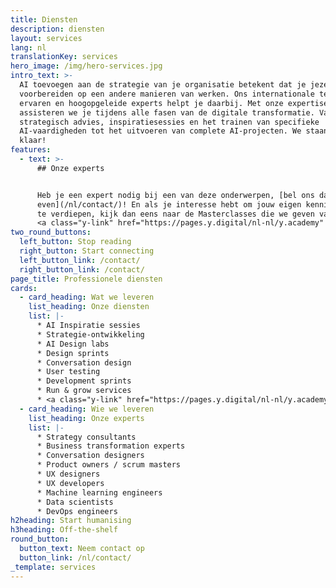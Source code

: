 ```yaml
---
title: Diensten
description: diensten
layout: services
lang: nl
translationKey: services
hero_image: /img/hero-services.jpg
intro_text: >-
  AI toevoegen aan de strategie van je organisatie betekent dat je jezelf gaat
  voorbereiden op een andere manieren van werken. Ons internationale team van
  ervaren en hoogopgeleide experts helpt je daarbij. Met onze expertise
  assisteren we je tijdens alle fasen van de digitale transformatie. Van
  strategisch advies, inspiratiesessies en het trainen van specifieke
  AI-vaardigheden tot het uitvoeren van complete AI-projecten. We staan voor je
  klaar!
features:
  - text: >-
      ## Onze experts


      Heb je een expert nodig bij een van deze onderwerpen, [bel ons dan
      even](/nl/contact/)! En als je interesse hebt om jouw eigen kennis over AI
      te verdiepen, kijk dan eens naar de Masterclasses die we geven vanuit
      <a class="y-link" href="https://pages.y.digital/nl-nl/y.academy" target="_blank" rel="noopener">Y.academy</a>
two_round_buttons:
  left_button: Stop reading
  right_button: Start connecting
  left_button_link: /contact/
  right_button_link: /contact/
page_title: Professionele diensten
cards:
  - card_heading: Wat we leveren
    list_heading: Onze diensten
    list: |-
      * AI Inspiratie sessies
      * Strategie-ontwikkeling
      * AI Design labs
      * Design sprints
      * Conversation design
      * User testing
      * Development sprints
      * Run & grow services
      * <a class="y-link" href="https://pages.y.digital/nl-nl/y.academy" target="_blank" rel="noopener">Y.academy</a>
  - card_heading: Wie we leveren
    list_heading: Onze experts
    list: |-
      * Strategy consultants
      * Business transformation experts
      * Conversation designers
      * Product owners / scrum masters
      * UX designers
      * UX developers
      * Machine learning engineers
      * Data scientists
      * DevOps engineers
h2heading: Start humanising
h3heading: Off-the-shelf
round_button:
  button_text: Neem contact op
  button_link: /nl/contact/
_template: services
---
```



